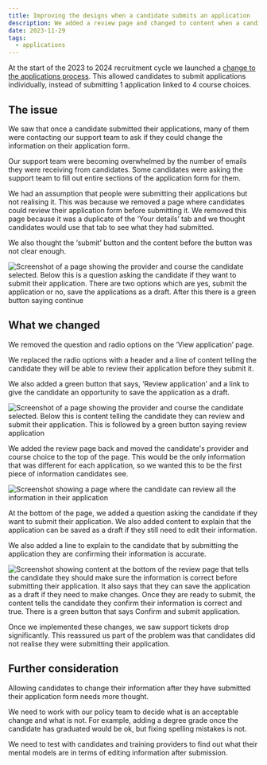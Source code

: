 ```yaml
---
title: Improving the designs when a candidate submits an application
description: We added a review page and changed to content when a candidate submit their application after seeing many support tickets from candidates.
date: 2023-11-29
tags:
  - applications
---
```


At the start of the 2023 to 2024 recruitment cycle we launched a [change to the applications process](/apply-for-teacher-training/changing-application-process). This allowed candidates to submit applications individually, instead of submitting 1 application linked to 4 course choices.

## The issue

We saw that once a candidate submitted their applications, many of them were contacting our support team to ask if they could change the information on their application form.

Our support team were becoming overwhelmed by the number of emails they were receiving from candidates. Some candidates were asking the support team to fill out entire sections of the application form for them.

We had an assumption that people were submitting their applications but not realising it. This was because we removed a page where candidates could review their application form before submitting it. We removed this page because it was a duplicate of the ‘Your details’ tab and we thought candidates would use that tab to see what they had submitted.

We also thought the ‘submit’ button and the content before the button was not clear enough.

![Screenshot of a page showing the provider and course the candidate selected. Below this is a question asking the candidate if they want to submit their application. There are two options which are yes, submit the application or no, save the applications as a draft. After this there is a green button saying continue](old-submit-button.jpg)

## What we changed

We removed the question and radio options on the ‘View application’ page.

We replaced the radio options with a header and a line of content telling the candidate they will be able to review their application before they submit it.

We also added a green button that says, ‘Review application’ and a link to give the candidate an opportunity to save the application as a draft.

![Screenshot of a page showing the provider and course the candidate selected. Below this is content telling the candidate they can review and submit their application. This is followed by a green button saying review application](new-review-application-button.png)

We added the review page back and moved the candidate's provider and course choice to the top of the page. This would be the only information that was different for each application, so we wanted this to be the first piece of information candidates see.

![Screenshot showing a page where the candidate can review all the information in their application](new-review-page.png)

At the bottom of the page, we added a question asking the candidate if they want to submit their application. We also added content to explain that the application can be saved as a draft if they still need to edit their information.

We also added a line to explain to the candidate that by submitting the application they are confirming their information is accurate.

![Screenshot showing content at the bottom of the review page that tells the candidate they should make sure the information is correct before submitting their application. It also says that they can save the application as a draft if they need to make changes. Once they are ready to submit, the content tells the candidate they confirm their information is correct and true. There is a green button that says Confirm and submit application.](new-confirm-content.png)

Once we implemented these changes, we saw support tickets drop significantly. This reassured us part of the problem was that candidates did not realise they were submitting their application.

## Further consideration

Allowing candidates to change their information after they have submitted their application form needs more thought.

We need to work with our policy team to decide what is an acceptable change and what is not. For example, adding a degree grade once the candidate has graduated would be ok, but fixing spelling mistakes is not.

We need to test with candidates and training providers to find out what their mental models are in terms of editing information after submission.
